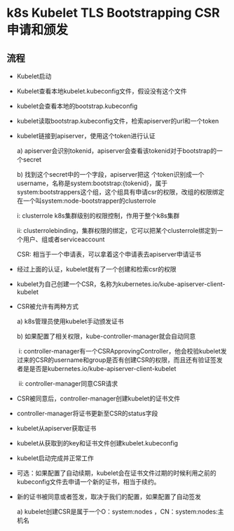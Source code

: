 # k8s Kubelet TLS Bootstrapping CSR申请和颁发

## 流程

- Kubelet启动

- Kubelet查看本地kubelet.kubeconfig文件，假设没有这个文件

- kubelet会查看本地的bootstrap.kubeconfig

- kubelet读取bootstrap.kubeconfig文件，检索apiserver的url和一个token

- kubelet链接到apiserver，使用这个token进行认证

  a)  apiserver会识别tokenid，apiserver会查看该tokenid对于bootstrap的一个secret

  b)  找到这个secret中的一个字段，apiserver把这 个token识别成一个username，名称是system:bootstrap:{tokenid}，属于system:bootstrappers这个组，这个组具有申请csr的权限，改组的权限绑定在一个叫system:node-bootstrapper的clusterrole

  i:    clusterrole k8s集群级别的权限控制，作用于整个k8s集群

  ii:   clusterrolebinding，集群权限的绑定，它可以把某个clusterrole绑定到一个用户、组或者serviceaccount

  CSR: 相当于一个申请表，可以拿着这个申请表去apiserver申请证书

- 经过上面的认证，kubelet就有了一个创建和检索csr的权限

- kubelet为自己创建一个CSR，名称为kubernetes.io/kube-apiserver-client-kubelet

- CSR被允许有两种方式

  a)   k8s管理员使用kubelet手动颁发证书

  b)   如果配置了相关权限，kube-controller-manager就会自动同意

  ​    i:   controller-manager有一个CSRApprovingController，他会校验kubelet发过来的CSR的username和group是否有创建CSR的权限，而且还有验证签发者是是否是kubernetes.io/kube-apiserver-client-kubelet

  ​    ii:  controller-manager同意CSR请求

- CSR被同意后，controller-manager创建kubelet的证书文件

- controller-manager将证书更新至CSR的status字段

- kubelet从apiserver获取证书

- kubelet从获取到的key和证书文件创建kubelet.kubeconfig

- kubelet启动完成并正常工作

- 可选：如果配置了自动续期，kubelet会在证书文件过期的时候利用之前的kubeconfig文件去申请一个新的证书，相当于续约。

- 新的证书被同意或者签发，取决于我们的配置，如果配置了自动签发

  a)  kubelet创建CSR是属于一个O：system:nodes ，CN：system:nodes:主机名

